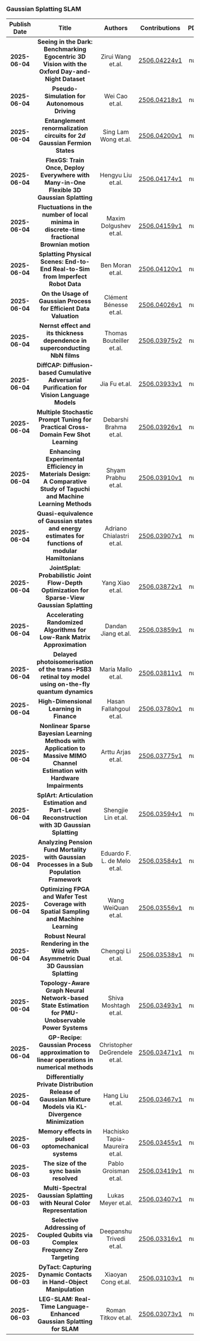 
### Gaussian Splatting SLAM
|Publish Date|Title|Authors|Contributions|PDF|Code|
| :---: | :---: | :---: | :---: | :---: | :---: |
|**2025-06-04**|**Seeing in the Dark: Benchmarking Egocentric 3D Vision with the Oxford Day-and-Night Dataset**|Zirui Wang et.al.|[2506.04224v1](http://arxiv.org/abs/2506.04224v1)|null|
|**2025-06-04**|**Pseudo-Simulation for Autonomous Driving**|Wei Cao et.al.|[2506.04218v1](http://arxiv.org/abs/2506.04218v1)|null|
|**2025-06-04**|**Entanglement renormalization circuits for $2d$ Gaussian Fermion States**|Sing Lam Wong et.al.|[2506.04200v1](http://arxiv.org/abs/2506.04200v1)|null|
|**2025-06-04**|**FlexGS: Train Once, Deploy Everywhere with Many-in-One Flexible 3D Gaussian Splatting**|Hengyu Liu et.al.|[2506.04174v1](http://arxiv.org/abs/2506.04174v1)|null|
|**2025-06-04**|**Fluctuations in the number of local minima in discrete-time fractional Brownian motion**|Maxim Dolgushev et.al.|[2506.04159v1](http://arxiv.org/abs/2506.04159v1)|null|
|**2025-06-04**|**Splatting Physical Scenes: End-to-End Real-to-Sim from Imperfect Robot Data**|Ben Moran et.al.|[2506.04120v1](http://arxiv.org/abs/2506.04120v1)|null|
|**2025-06-04**|**On the Usage of Gaussian Process for Efficient Data Valuation**|Clément Bénesse et.al.|[2506.04026v1](http://arxiv.org/abs/2506.04026v1)|null|
|**2025-06-04**|**Nernst effect and its thickness dependence in superconducting NbN films**|Thomas Bouteiller et.al.|[2506.03975v2](http://arxiv.org/abs/2506.03975v2)|null|
|**2025-06-04**|**DiffCAP: Diffusion-based Cumulative Adversarial Purification for Vision Language Models**|Jia Fu et.al.|[2506.03933v1](http://arxiv.org/abs/2506.03933v1)|null|
|**2025-06-04**|**Multiple Stochastic Prompt Tuning for Practical Cross-Domain Few Shot Learning**|Debarshi Brahma et.al.|[2506.03926v1](http://arxiv.org/abs/2506.03926v1)|null|
|**2025-06-04**|**Enhancing Experimental Efficiency in Materials Design: A Comparative Study of Taguchi and Machine Learning Methods**|Shyam Prabhu et.al.|[2506.03910v1](http://arxiv.org/abs/2506.03910v1)|null|
|**2025-06-04**|**Quasi-equivalence of Gaussian states and energy estimates for functions of modular Hamiltonians**|Adriano Chialastri et.al.|[2506.03907v1](http://arxiv.org/abs/2506.03907v1)|null|
|**2025-06-04**|**JointSplat: Probabilistic Joint Flow-Depth Optimization for Sparse-View Gaussian Splatting**|Yang Xiao et.al.|[2506.03872v1](http://arxiv.org/abs/2506.03872v1)|null|
|**2025-06-04**|**Accelerating Randomized Algorithms for Low-Rank Matrix Approximation**|Dandan Jiang et.al.|[2506.03859v1](http://arxiv.org/abs/2506.03859v1)|null|
|**2025-06-04**|**Delayed photoisomerisation of the trans-PSB3 retinal toy model using on-the-fly quantum dynamics**|María Mallo et.al.|[2506.03811v1](http://arxiv.org/abs/2506.03811v1)|null|
|**2025-06-04**|**High-Dimensional Learning in Finance**|Hasan Fallahgoul et.al.|[2506.03780v1](http://arxiv.org/abs/2506.03780v1)|null|
|**2025-06-04**|**Nonlinear Sparse Bayesian Learning Methods with Application to Massive MIMO Channel Estimation with Hardware Impairments**|Arttu Arjas et.al.|[2506.03775v1](http://arxiv.org/abs/2506.03775v1)|null|
|**2025-06-04**|**SplArt: Articulation Estimation and Part-Level Reconstruction with 3D Gaussian Splatting**|Shengjie Lin et.al.|[2506.03594v1](http://arxiv.org/abs/2506.03594v1)|null|
|**2025-06-04**|**Analyzing Pension Fund Mortality with Gaussian Processes in a Sub Population Framework**|Eduardo F. L. de Melo et.al.|[2506.03584v1](http://arxiv.org/abs/2506.03584v1)|null|
|**2025-06-04**|**Optimizing FPGA and Wafer Test Coverage with Spatial Sampling and Machine Learning**|Wang WeiQuan et.al.|[2506.03556v1](http://arxiv.org/abs/2506.03556v1)|null|
|**2025-06-04**|**Robust Neural Rendering in the Wild with Asymmetric Dual 3D Gaussian Splatting**|Chengqi Li et.al.|[2506.03538v1](http://arxiv.org/abs/2506.03538v1)|null|
|**2025-06-04**|**Topology-Aware Graph Neural Network-based State Estimation for PMU-Unobservable Power Systems**|Shiva Moshtagh et.al.|[2506.03493v1](http://arxiv.org/abs/2506.03493v1)|null|
|**2025-06-04**|**GP-Recipe: Gaussian Process approximation to linear operations in numerical methods**|Christopher DeGrendele et.al.|[2506.03471v1](http://arxiv.org/abs/2506.03471v1)|null|
|**2025-06-04**|**Differentially Private Distribution Release of Gaussian Mixture Models via KL-Divergence Minimization**|Hang Liu et.al.|[2506.03467v1](http://arxiv.org/abs/2506.03467v1)|null|
|**2025-06-03**|**Memory effects in pulsed optomechanical systems**|Hachisko Tapia-Maureira et.al.|[2506.03455v1](http://arxiv.org/abs/2506.03455v1)|null|
|**2025-06-03**|**The size of the sync basin resolved**|Pablo Groisman et.al.|[2506.03419v1](http://arxiv.org/abs/2506.03419v1)|null|
|**2025-06-03**|**Multi-Spectral Gaussian Splatting with Neural Color Representation**|Lukas Meyer et.al.|[2506.03407v1](http://arxiv.org/abs/2506.03407v1)|null|
|**2025-06-03**|**Selective Addressing of Coupled Qubits via Complex Frequency Zero Targeting**|Deepanshu Trivedi et.al.|[2506.03316v1](http://arxiv.org/abs/2506.03316v1)|null|
|**2025-06-03**|**DyTact: Capturing Dynamic Contacts in Hand-Object Manipulation**|Xiaoyan Cong et.al.|[2506.03103v1](http://arxiv.org/abs/2506.03103v1)|null|
|**2025-06-03**|**LEG-SLAM: Real-Time Language-Enhanced Gaussian Splatting for SLAM**|Roman Titkov et.al.|[2506.03073v1](http://arxiv.org/abs/2506.03073v1)|null|
